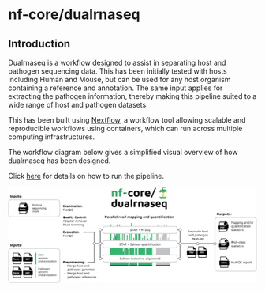 # nf-core/dualrnaseq

## Introduction

Dualrnaseq is a workflow designed to assist in separating host and pathogen sequencing data. This has been initially tested with hosts including Human and Mouse, but can be used for any host organism containing a reference and annotation. The same input applies for extracting the pathogen information, thereby making this pipeline suited to a wide range of host and pathogen datasets.

This has been built using [Nextflow](https://www.nextflow.io/), a workflow tool allowing scalable and reproducible workflows using containers, which can run across multiple computing infrastructures.

The workflow diagram below gives a simplified visual overview of how dualrnaseq has been designed.

Click [here](usage.md) for details on how to run the pipeline.

<img src="docs/images/Workflow_diagram_dualrnaseq.png" width="1000">
